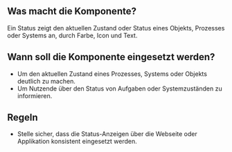 
## Was macht die Komponente?
Ein Status zeigt den aktuellen Zustand oder Status eines Objekts, Prozesses oder Systems an, durch Farbe, Icon und Text.

## Wann soll die Komponente eingesetzt werden?
* Um den aktuellen Zustand eines Prozesses, Systems oder Objekts deutlich zu machen.
* Um Nutzende über den Status von Aufgaben oder Systemzuständen zu informieren.

## Regeln
* Stelle sicher, dass die Status-Anzeigen über die Webseite oder Applikation konsistent eingesetzt werden.